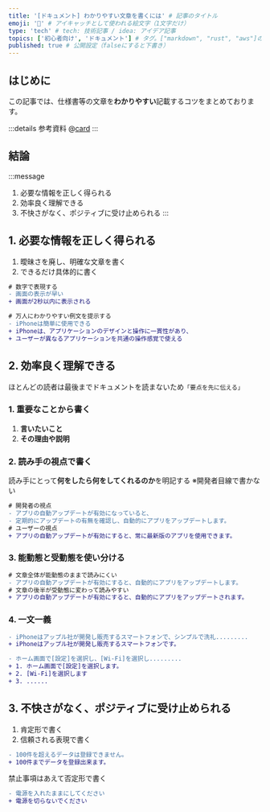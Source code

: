 ```yaml
---
title: '[ドキュメント] わかりやすい文章を書くには' # 記事のタイトル
emoji: '📄' # アイキャッチとして使われる絵文字（1文字だけ）
type: 'tech' # tech: 技術記事 / idea: アイデア記事
topics: ['初心者向け', 'ドキュメント'] # タグ。["markdown", "rust", "aws"]のように指定する
published: true # 公開設定（falseにすると下書き）
---
```


## はじめに

この記事では、仕様書等の文章を**わかりやすい**記載するコツをまとめております。

:::details 参考資料
@[card](https://www.socym.co.jp/book/post-19000)
:::

## 結論

:::message
1. 必要な情報を正しく得られる
2. 効率良く理解できる
3. 不快さがなく、ポジティブに受け止められる
:::

## 1. 必要な情報を正しく得られる

1. 曖昧さを廃し、明確な文章を書く
2. できるだけ具体的に書く　

```diff md:サンプル文章
# 数字で表現する
- 画面の表示が早い
+ 画面が2秒以内に表示される
```

```diff md:サンプル文章
# 万人にわかりやすい例文を提示する
- iPhoneは簡単に使用できる
+ iPhoneは、アプリケーションのデザインと操作に一貫性があり、
+ ユーザーが異なるアプリケーションを共通の操作感覚で使える
```

## 2. 効率良く理解できる

ほとんどの読者は最後までドキュメントを読まないため`「要点を先に伝える」`

### 1. 重要なことから書く
1. **言いたいこと**
2. **その理由や説明**



### 2. 読み手の視点で書く
読み手にとって**何をしたら何をしてくれるのか**を明記する
※開発者目線で書かない
```diff md:サンプル文章
# 開発者の視点
- アプリの自動アップデートが有効になっていると、
- 定期的にアップデートの有無を確認し、自動的にアプリをアップデートします。
# ユーザーの視点
+ アプリの自動アップデートが有効にすると、常に最新版のアプリを使用できます。
```

### 3. 能動態と受動態を使い分ける

```diff md:サンプル文章
# 文章全体が能動態のままで読みにくい
- アプリの自動アップデートが有効にすると、自動的にアプリをアップデートします。
# 文章の後半が受動態に変わって読みやすい
+ アプリの自動アップデートが有効にすると、自動的にアプリをアップデートされます。
```


### 4. 一文一義
```diff md:サンプル文章
- iPhoneはアップル社が開発し販売するスマートフォンで、シンプルで洗礼.........
+ iPhoneはアップル社が開発し販売するスマートフォンです。
```

```diff md:サンプル文章
- ホーム画面で[設定]を選択し、[Wi-Fi]を選択し.........
+ 1. ホーム画面で[設定]を選択します。
+ 2. [Wi-Fi]を選択します
+ 3. ......
```


## 3. 不快さがなく、ポジティブに受け止められる

1. 肯定形で書く
2. 信頼される表現で書く



```diff md:サンプル文章
- 100件を超えるデータは登録できません。
+ 100件までデータを登録出来ます。
```

禁止事項はあえて否定形で書く
```diff md:サンプル文章
- 電源を入れたままにしてください
+ 電源を切らないでください
```
